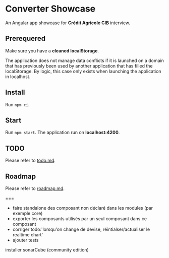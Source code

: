 # Converter Showcase
An Angular app showcase for **Crédit Agricole CIB** interview.

## Prerequered
Make sure you have a **cleaned localStorage**.

The application does not manage data conflicts if it is launched on a domain that has previously been used by another application that has filled the localStorage. By logic, this case only exists when launching the application in localhost.

## Install
Run `npm ci`.

## Start
Run `npm start`.
The application run on **localhost:4200**.

## TODO
Please refer to [todo.md](./todo.md).

## Roadmap
Please refer to [roadmap.md](./roadmap.md).

===
- faire standalone des composant non déclaré dans les modules (par exemple core)
- exporter les composants utilisés par un seul composant dans ce composant
- corriger todo:'lorsqu'on change de devise, réintialser/actualiser le realtime chart'
- ajouter tests

installer sonarCube (community edition)
